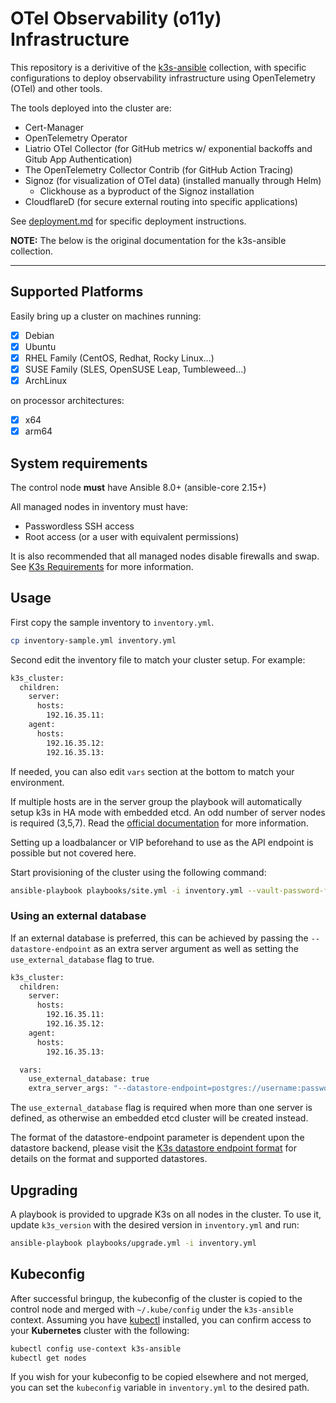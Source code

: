 # OTel Observability (o11y) Infrastructure

This repository is a derivitive of the
[k3s-ansible](https://github.com/k3s-io/k3s-ansible) collection, with specific
configurations to deploy observability infrastructure using OpenTelemetry
(OTel) and other tools.

The tools deployed into the cluster are:

- Cert-Manager
- OpenTelemetry Operator
- Liatrio OTel Collector (for GitHub metrics w/ exponential backoffs and Gitub App Authentication)
- The OpenTelemetry Collector Contrib (for GitHub Action Tracing)
- Signoz (for visualization of OTel data) (installed manually through Helm)
  - Clickhouse as a byproduct of the Signoz installation
- CloudflareD (for secure external routing into specific applications)

See [deployment.md](./deployment.md) for specific deployment instructions.

**NOTE:** The below is the original documentation for the k3s-ansible collection.

---

## Supported Platforms
Easily bring up a cluster on machines running:

- [X] Debian
- [X] Ubuntu
- [X] RHEL Family (CentOS, Redhat, Rocky Linux...)
- [X] SUSE Family (SLES, OpenSUSE Leap, Tumbleweed...)
- [X] ArchLinux

on processor architectures:

- [X] x64
- [X] arm64

## System requirements

The control node **must** have Ansible 8.0+ (ansible-core 2.15+)

All managed nodes in inventory must have:
- Passwordless SSH access
- Root access (or a user with equivalent permissions)

It is also recommended that all managed nodes disable firewalls and swap. See
[K3s Requirements](https://docs.k3s.io/installation/requirements) for more
information.

## Usage

First copy the sample inventory to `inventory.yml`.

```bash
cp inventory-sample.yml inventory.yml
```

Second edit the inventory file to match your cluster setup. For example:
```bash
k3s_cluster:
  children:
    server:
      hosts:
        192.16.35.11:
    agent:
      hosts:
        192.16.35.12:
        192.16.35.13:
```

If needed, you can also edit `vars` section at the bottom to match your
environment.

If multiple hosts are in the server group the playbook will automatically setup
k3s in HA mode with embedded etcd. An odd number of server nodes is required
(3,5,7). Read the [official
documentation](https://docs.k3s.io/datastore/ha-embedded) for more information.

Setting up a loadbalancer or VIP beforehand to use as the API endpoint is
possible but not covered here.


Start provisioning of the cluster using the following command:

```bash
ansible-playbook playbooks/site.yml -i inventory.yml --vault-password-file=~/.vault_pass
```

### Using an external database

If an external database is preferred, this can be achieved by passing the
`--datastore-endpoint` as an extra server argument as well as setting the
`use_external_database` flag to true.

```bash
k3s_cluster:
  children:
    server:
      hosts:
        192.16.35.11:
        192.16.35.12:
    agent:
      hosts:
        192.16.35.13:

  vars:
    use_external_database: true
    extra_server_args: "--datastore-endpoint=postgres://username:password@hostname:port/database-name"
```

The `use_external_database` flag is required when more than one server is
defined, as otherwise an embedded etcd cluster will be created instead.

The format of the datastore-endpoint parameter is dependent upon the datastore
backend, please visit the [K3s datastore endpoint
format](https://docs.k3s.io/datastore#datastore-endpoint-format-and-functionality)
for details on the format and supported datastores.

## Upgrading

A playbook is provided to upgrade K3s on all nodes in the cluster. To use it,
update `k3s_version` with the desired version in `inventory.yml` and run:

```bash
ansible-playbook playbooks/upgrade.yml -i inventory.yml
```

## Kubeconfig

After successful bringup, the kubeconfig of the cluster is copied to the control
node and merged with `~/.kube/config` under the `k3s-ansible` context. Assuming
you have [kubectl](https://kubernetes.io/docs/tasks/tools/#kubectl) installed,
you can confirm access to your **Kubernetes** cluster with the following:

```bash
kubectl config use-context k3s-ansible
kubectl get nodes
```

If you wish for your kubeconfig to be copied elsewhere and not merged, you can
set the `kubeconfig` variable in `inventory.yml` to the desired path.
